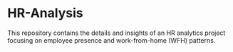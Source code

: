 # HR-Analysis
This repository contains the details and insights of an HR analytics project focusing on employee presence and work-from-home (WFH) patterns.
